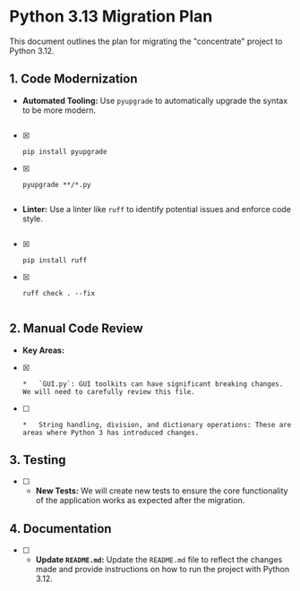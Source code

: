 # Python 3.13 Migration Plan

This document outlines the plan for migrating the "concentrate" project to Python 3.12.

## 1. Code Modernization

*   **Automated Tooling:** Use `pyupgrade` to automatically upgrade the syntax to be more modern.
    ```bash
- [x]     pip install pyupgrade
- [x]     pyupgrade **/*.py
    ```
*   **Linter:** Use a linter like `ruff` to identify potential issues and enforce code style.
    ```bash
- [x]     pip install ruff
- [x]     ruff check . --fix
    ```
## 2. Manual Code Review

*   **Key Areas:**
- [x]     *   `GUI.py`: GUI toolkits can have significant breaking changes. We will need to carefully review this file.
- [ ]     *   String handling, division, and dictionary operations: These are areas where Python 3 has introduced changes.

## 3. Testing

- [ ] *   **New Tests:** We will create new tests to ensure the core functionality of the application works as expected after the migration.

## 4. Documentation

- [ ] *   **Update `README.md`:** Update the `README.md` file to reflect the changes made and provide instructions on how to run the project with Python 3.12.
